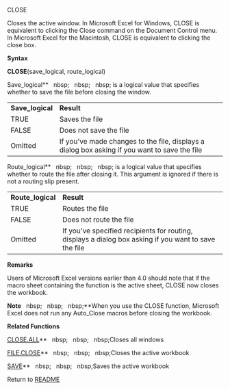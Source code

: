 CLOSE

Closes the active window. In Microsoft Excel for Windows, CLOSE is
equivalent to clicking the Close command on the Document Control menu.
In Microsoft Excel for the Macintosh, CLOSE is equivalent to clicking
the close box.

**Syntax**

**CLOSE**(save\_logical, route\_logical)

Save\_logical**&nbsp;&nbsp;&nbsp;nbsp;&nbsp;&nbsp;&nbsp;nbsp;&nbsp;&nbsp;&nbsp;nbsp;&nbsp;is a logical value that specifies
whether to save the file before closing the window.

|                   |                                                                                               |
| ----------------- | --------------------------------------------------------------------------------------------- |
| **Save\_logical** | **Result**                                                                                    |
| TRUE              | Saves the file                                                                                |
| FALSE             | Does not save the file                                                                        |
| Omitted           | If you've made changes to the file, displays a dialog box asking if you want to save the file |

Route\_logical**&nbsp;&nbsp;&nbsp;nbsp;&nbsp;&nbsp;&nbsp;nbsp;&nbsp;&nbsp;&nbsp;nbsp;&nbsp;is a logical value that specifies
whether to route the file after closing it. This argument is ignored if
there is not a routing slip present.

|                    |                                                                                                       |
| ------------------ | ----------------------------------------------------------------------------------------------------- |
| **Route\_logical** | **Result**                                                                                            |
| TRUE               | Routes the file                                                                                       |
| FALSE              | Does not route the file                                                                               |
| Omitted            | If you've specified recipients for routing, displays a dialog box asking if you want to save the file |

**Remarks**

Users of Microsoft Excel versions earlier than 4.0 should note that if
the macro sheet containing the function is the active sheet, CLOSE now
closes the workbook.

**Note**&nbsp;&nbsp;&nbsp;nbsp;&nbsp;&nbsp;&nbsp;nbsp;&nbsp;&nbsp;&nbsp;nbsp;**When you use the CLOSE function, Microsoft
Excel does not run any Auto\_Close macros before closing the workbook.

**Related Functions**

[CLOSE.ALL](CLOSE.ALL.md)**&nbsp;&nbsp;&nbsp;nbsp;&nbsp;&nbsp;&nbsp;nbsp;&nbsp;&nbsp;&nbsp;nbsp;Closes all windows

[FILE.CLOSE](FILE.CLOSE.md)**&nbsp;&nbsp;&nbsp;nbsp;&nbsp;&nbsp;&nbsp;nbsp;&nbsp;&nbsp;&nbsp;nbsp;Closes the active workbook

[SAVE](SAVE.md)**&nbsp;&nbsp;&nbsp;nbsp;&nbsp;&nbsp;&nbsp;nbsp;&nbsp;&nbsp;&nbsp;nbsp;Saves the active workbook



Return to [README](README.md)

